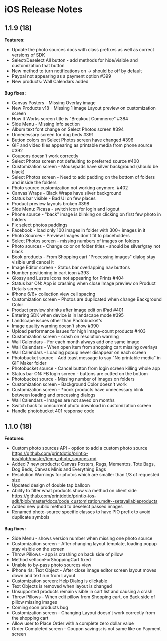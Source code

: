 iOS Release Notes
==================================

**1.1.9 (18)**
---
**Features:**
* Update the photo sources docs with class prefixes as well as correct versions of SDK
* Select/Deselect All button - add methods for hide/visible and customization that button
* New method to turn notifications on -> should be off by default
* Paypal not appearing as a payment option #399
* New products: Wall Calendars added

####

**Bug fixes:** 
* Canvas Posters - Missing Overlay image
* New Products v18 - Missing 1 image  Layout preview on customization screen
* How It Works screen title is "Breakout Commerce" #384
* Side Menu - Missing Info section
* Album text font change on Select Photos screen #394
* Unnecessary screen for dog beds #391
* Button colors on Select Photos screen have changed #396
* GIF and video files appearing as printable media from phone source #392
* Coupons doesn't work correctly
* Select Photos screen not defaulting to preferred source #400
* Customization screen - Mousepads have silver background (should be black)
* Select Photos screen - Need to add padding on the bottom of folders and inside the folders
* Photo source customization not working anymore. #402
* Canvas Wraps - Black Wraps have silver background
* Status bar visible - Bad UI on few places
* Product preview layouts broken #398
* Side Menu: Picasa - switch icon for login and logout
* Phone source - "back" image is blinking on clicking on first few photo in folders
* Fix select photos paddings
* Facebook - load only 100 images in folder with 300+ images in it
* Photo Sources - Preview Images don't fit to placeholders
* Select Photos screen - missing numbers of images on folders
* Photo sources - Change color on folder titles - should be silver/gray not black
* Book products - From Shopping cart "Processing images" dialog stay visible until cancel it
* Image Editor screen - Status bar overlapping nav buttons
* Number positioning in cart icon #393
* Glossy and Lustre icons not appearing for Prints #404
* Status bar ON: App is crashing when close Image preview on Product Details screen
* iPhone 6/6+ collection view cell spacing
* Customization screen - Photos are duplicated when change Background Color
* Product preview shrinks after image edit on iPad #401
* Entering SDK when device is in landscape mode #395
* Landscape issues other than Photobucket's
* Image quality warning doesn't show #390
* Upload performance issues for high image-count products #403
* Customization screen - crash on resolution warning
* Wall Calendars - For each month always add one same image
* Wall Calendars - When open item from shopping cart missing overlays
* Wall Calendars - Loading popup never disappear on each screen
* Photobucket source - Add toast message to say "No printable media" in GIF Maker folder
* Photobucket source - Cancel button from login screen killing whole app
* Status bar ON: FB login screen - buttons are cutted on the bottom
* Photobucket source - Missing number of images on folders
* Customization screen - Background Color doesn't work
* Customization screen - *book products have unnecessary blink between loading and processing dialogs
* Wall Calendars - Images are not saved on months
* Switch back to concurrent photo download in customization screen
* Handle photobucket 401 response code

####

**1.1.0 (18)**
---
**Features:**
* Custom photo sources API - option to add a custom photo source https://github.com/printdotio/printio-ios/blob/master/temp_photo_sources.md
* Added 7 new products: Canvas Posters, Rugs, Mementos, Tote Bags, Dog Beds, Canvas Minis and Everything Bags
* Resolution Warnings for photos which are smaller than 1/3 of requested size
* Updated design of double tap balloon
* Ability to filter what products show via method on client side https://github.com/printdotio/printio-ios-sdk/blob/master/docs/code_customization.md#--setavailableproducts
* Added new public method to deselect passed images
* Renamed photo-source specific classes to have PIO prefix to avoid duplicate symbols

####

**Bug fixes:** 
* Side Menu - shows version number when missing one photo source
* Customization screen - After changing layout template, loading popup stay visible on the screen
* Throw Pillows - app is crashing on back side of pillow 
* Method setIconForShoppingCart fixed
* Unable to by-pass photo sources view
* iPhone 4s: Text Object - After close image editor screen layout moves down and text run from Layout
* Customization screen: Help Dialog is clickable
* Text Objects is removed when layout is changed
* Unsupported products remain visible in cart list and causing a crash
* Throw Pillows - When edit pillow from Shopping cart, on Back side of pillow missing images
* Coming soon products bug
* Customization screen - Changing Layout doesn't work correctly from the shopping cart
* Allow user to Place Order with a complete zero dollar value
* Order Completed screen - Coupon savings: is not same like on Payment screen

####







